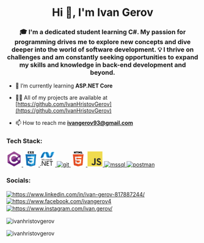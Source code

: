 <h1 align="center">Hi 👋, I'm Ivan Gerov</h1>
<h3 align="center">🎓 I'm a dedicated student learning C#. My passion for programming drives me to explore new concepts and dive deeper into the world of software development. 💡 I thrive on challenges and am constantly seeking opportunities to expand my skills and knowledge in back-end development and beyond.</h3>

- 🌱 I’m currently learning **ASP.NET Core**

- 👨‍💻 All of my projects are available at [https://github.com/IvanHristovGerov](https://github.com/IvanHristovGerov)

- 📫 How to reach me **ivangerov93@gmail.com**



<h3 align="left">Tech Stack:</h3>
<p align="left"> <a href="https://www.w3schools.com/cs/" target="_blank" rel="noreferrer"> <img src="https://raw.githubusercontent.com/devicons/devicon/master/icons/csharp/csharp-original.svg" alt="csharp" width="40" height="40"/> </a> <a href="https://www.w3schools.com/css/" target="_blank" rel="noreferrer"> <img src="https://raw.githubusercontent.com/devicons/devicon/master/icons/css3/css3-original-wordmark.svg" alt="css3" width="40" height="40"/> </a> <a href="https://dotnet.microsoft.com/" target="_blank" rel="noreferrer"> <img src="https://raw.githubusercontent.com/devicons/devicon/master/icons/dot-net/dot-net-original-wordmark.svg" alt="dotnet" width="40" height="40"/> </a> <a href="https://git-scm.com/" target="_blank" rel="noreferrer"> <img src="https://www.vectorlogo.zone/logos/git-scm/git-scm-icon.svg" alt="git" width="40" height="40"/> </a> <a href="https://www.w3.org/html/" target="_blank" rel="noreferrer"> <img src="https://raw.githubusercontent.com/devicons/devicon/master/icons/html5/html5-original-wordmark.svg" alt="html5" width="40" height="40"/> </a> <a href="https://developer.mozilla.org/en-US/docs/Web/JavaScript" target="_blank" rel="noreferrer"> <img src="https://raw.githubusercontent.com/devicons/devicon/master/icons/javascript/javascript-original.svg" alt="javascript" width="40" height="40"/> </a> <a href="https://www.microsoft.com/en-us/sql-server" target="_blank" rel="noreferrer"> <img src="https://www.svgrepo.com/show/303229/microsoft-sql-server-logo.svg" alt="mssql" width="40" height="40"/> </a> <a href="https://postman.com" target="_blank" rel="noreferrer"> <img src="https://www.vectorlogo.zone/logos/getpostman/getpostman-icon.svg" alt="postman" width="40" height="40"/> </a> </p>

<h3 align="left">Socials:</h3>
<p align="left">
<a href="https://www.linkedin.com/in/ivan-gerov-817887244/" target="blank"><img align="center" src="https://raw.githubusercontent.com/rahuldkjain/github-profile-readme-generator/master/src/images/icons/Social/linked-in-alt.svg" alt="https://www.linkedin.com/in/ivan-gerov-817887244/" height="30" width="40" /></a>
<a href="https://www.facebook.com/ivangerov4" target="blank"><img align="center" src="https://raw.githubusercontent.com/rahuldkjain/github-profile-readme-generator/master/src/images/icons/Social/facebook.svg" alt="https://www.facebook.com/ivangerov4" height="30" width="40" /></a>
<a href="https://www.instagram.com/ivan.gerov/" target="blank"><img align="center" src="https://raw.githubusercontent.com/rahuldkjain/github-profile-readme-generator/master/src/images/icons/Social/instagram.svg" alt="https://www.instagram.com/ivan.gerov/" height="30" width="40" /></a>
</p>

<p><img align="center" src="https://github-readme-stats.vercel.app/api/top-langs?username=ivanhristovgerov&show_icons=true&locale=en&layout=compact" alt="ivanhristovgerov" /></p>

<p><img align="center" src="https://github-readme-streak-stats.herokuapp.com/?user=ivanhristovgerov&" alt="ivanhristovgerov" /></p>
